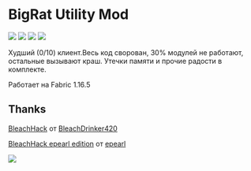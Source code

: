 # BigRat Utility Mod
![](https://img.shields.io/badge/halal-100%25-brightgreen)
![](https://img.shields.io/github/downloads/ZimnyCat/BigRat/total)
![](https://img.shields.io/github/commit-activity/m/ZimnyCat/BigRat)
![](https://img.shields.io/github/last-commit/ZimnyCat/BigRat)

Худший (0/10) клиент.Весь код сворован, 30% модулей не работают, остальные вызывают краш. Утечки памяти и прочие радости в комплекте.

Работает на Fabric 1.16.5

## Thanks
[BleachHack](https://github.com/BleachDrinker420/bleachhack-1.14) от [BleachDrinker420](https://github.com/BleachDrinker420)

[BleachHack epearl edition](https://github.com/22s/bleachhack-1.16-epearl-edition) от [epearl](https://github.com/22s)

![](https://bigrat.monster/media/bigrat.png)